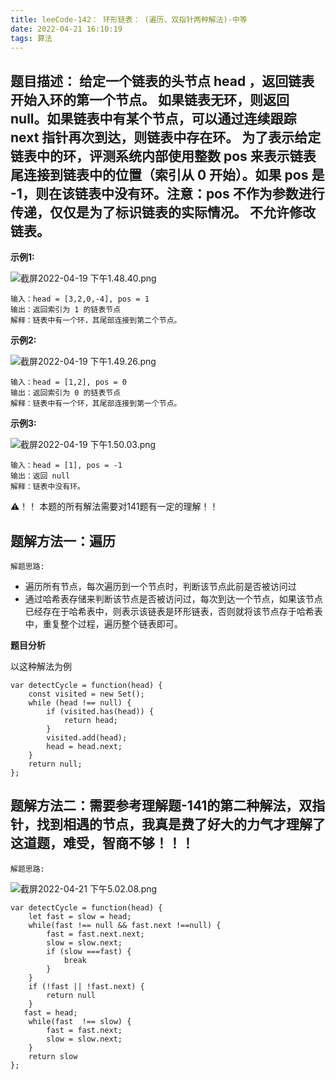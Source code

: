 ```yaml
---
title: leeCode-142： 环形链表： (遍历、双指针两种解法)-中等
date: 2022-04-21 16:10:19
tags: 算法
---
```



<meta name="referrer" content="no-referrer"/>



## 题目描述： 给定一个链表的头节点  head ，返回链表开始入环的第一个节点。 如果链表无环，则返回 null。如果链表中有某个节点，可以通过连续跟踪 next 指针再次到达，则链表中存在环。 为了表示给定链表中的环，评测系统内部使用整数 pos 来表示链表尾连接到链表中的位置（索引从 0 开始）。如果 pos 是 -1，则在该链表中没有环。注意：pos 不作为参数进行传递，仅仅是为了标识链表的实际情况。 不允许修改 链表。


**示例1:**

![截屏2022-04-19 下午1.48.40.png](https://upload-images.jianshu.io/upload_images/11846892-8cb2d705d4b16b92.png?imageMogr2/auto-orient/strip%7CimageView2/2/w/1240)

```
输入：head = [3,2,0,-4], pos = 1
输出：返回索引为 1 的链表节点
解释：链表中有一个环，其尾部连接到第二个节点。

```
**示例2:**

![截屏2022-04-19 下午1.49.26.png](https://upload-images.jianshu.io/upload_images/11846892-9f90c37384264ea5.png?imageMogr2/auto-orient/strip%7CimageView2/2/w/1240)
```
输入：head = [1,2], pos = 0
输出：返回索引为 0 的链表节点
解释：链表中有一个环，其尾部连接到第一个节点。
```

**示例3:**

![截屏2022-04-19 下午1.50.03.png](https://upload-images.jianshu.io/upload_images/11846892-c7c76142d1af2a3d.png?imageMogr2/auto-orient/strip%7CimageView2/2/w/1240)
```
输入：head = [1], pos = -1
输出：返回 null
解释：链表中没有环。
```

⚠️！！ 本题的所有解法需要对141题有一定的理解！！

## 题解方法一：遍历

`解题思路:`
* 遍历所有节点，每次遍历到一个节点时，判断该节点此前是否被访问过
* 通过哈希表存储来判断该节点是否被访问过，每次到达一个节点，如果该节点已经存在于哈希表中，则表示该链表是环形链表，否则就将该节点存于哈希表中，重复整个过程，遍历整个链表即可。


**题目分析**


以这种解法为例
```
var detectCycle = function(head) {
    const visited = new Set();
    while (head !== null) {
        if (visited.has(head)) {
            return head;
        }
        visited.add(head);
        head = head.next;
    }
    return null;
};
```


## 题解方法二：需要参考理解题-141的第二种解法，双指针，找到相遇的节点，我真是费了好大的力气才理解了这道题，难受，智商不够！！！


`解题思路:`

![截屏2022-04-21 下午5.02.08.png](https://upload-images.jianshu.io/upload_images/11846892-d32a6d928ac28eb2.png?imageMogr2/auto-orient/strip%7CimageView2/2/w/1240)


```
var detectCycle = function(head) {
    let fast = slow = head;
    while(fast !== null && fast.next !==null) {
        fast = fast.next.next;
        slow = slow.next;
        if (slow ===fast) {
            break
        }
    }
    if (!fast || !fast.next) {
        return null
    }
   fast = head;
    while(fast  !== slow) {
        fast = fast.next;
        slow = slow.next;
    }
    return slow
};
```











